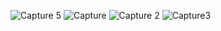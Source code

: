 ![Capture 5](https://github.com/SadafMalik26/Sales-System/assets/129103296/ad90f894-ebac-41ea-bf98-dd0acdcc54e4)
![Capture](https://github.com/SadafMalik26/Sales-System/assets/129103296/c7a9bd71-85b1-4f99-a375-6e35e3544841)
![Capture 2](https://github.com/SadafMalik26/Sales-System/assets/129103296/1d266e37-34db-48e4-9f1d-1ca8ada9e8a9)
![Capture3](https://github.com/SadafMalik26/Sales-System/assets/129103296/650bf458-c2de-4c4a-ab8f-799512ec1c93)
